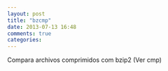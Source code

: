 ```yaml
---
layout: post
title: "bzcmp"
date: 2013-07-13 16:48
comments: true
categories: 
---
```

Compara archivos comprimidos com bzip2 (Ver cmp)


